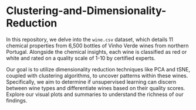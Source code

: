 # Clustering-and-Dimensionality-Reduction

In this repository, we delve into the `wine.csv` dataset, which details 11 chemical properties from 6,500 bottles of Vinho Verde wines from northern Portugal. Alongside the chemical insights, each wine is classified as red or white and rated on a quality scale of 1-10 by certified experts.

Our goal is to utilize dimensionality reduction techniques like PCA and tSNE, coupled with clustering algorithms, to uncover patterns within these wines. Specifically, we aim to determine if unsupervised learning can discern between wine types and differentiate wines based on their quality scores. Explore our visual plots and summaries to understand the richness of our findings.
